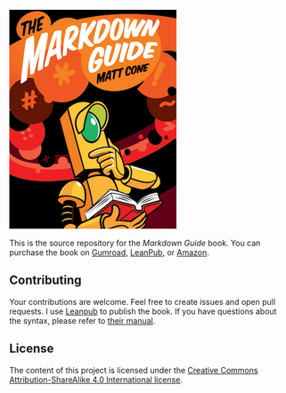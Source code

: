 ![Markdown Guide book cover](cover.png)

This is the source repository for the *Markdown Guide* book. You can purchase the book on [Gumroad](https://gum.co/markdownguide), [LeanPub](https://leanpub.com/themarkdownguide), or [Amazon](https://www.amazon.com/dp/B07G7JB641).

## Contributing

Your contributions are welcome. Feel free to create issues and open pull requests. I use [Leanpub](https://leanpub.com/) to publish the book. If you have questions about the syntax, please refer to [their manual](https://leanpub.com/help/manual).

## License

The content of this project is licensed under the [Creative Commons Attribution-ShareAlike 4.0 International license](https://creativecommons.org/licenses/by-sa/4.0/).
